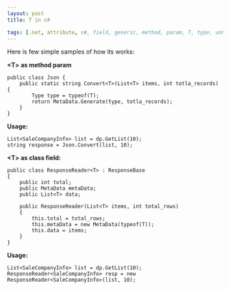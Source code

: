 ```yaml
---
layout: post
title: T in c#

tags: [.net, attribute, c#, field, generic, method, param, T, type, unknown]
---
```


Here is few simple samples of how its works:

**&lt;T&gt; as method param**

    public class Json {
        public static string Convert<T>(List<T> items, int totla_records) {
            Type type = typeof(T);
            return MetaData.Generate(type, totla_records);
        }
    }

**Usage:**

    List<SaleCompanyInfo> list = dp.GetList(10);
    string response = Json.Convert(list, 10);

**&lt;T&gt; as class field:**

    public class ResponseReader<T> : ResponseBase
    {
        public int total;
        public MetaData metaData;
        public List<T> data;

        public ResponseReader(List<T> items, int total_rows)
        {
            this.total = total_rows;
            this.metaData = new MetaData(typeof(T));
            this.data = items;
        }
    }

**Usage:**

    List<SaleCompanyInfo> list = dp.GetList(10);
    ResponseReader<SaleCompanyInfo> resp = new ResponseReader<SaleCompanyInfo>(list, 10);
